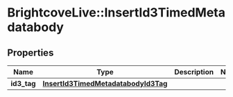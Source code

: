 # BrightcoveLive::InsertId3TimedMetadatabody

## Properties
Name | Type | Description | Notes
------------ | ------------- | ------------- | -------------
**id3_tag** | [**InsertId3TimedMetadatabodyId3Tag**](InsertId3TimedMetadatabodyId3Tag.md) |  | 


